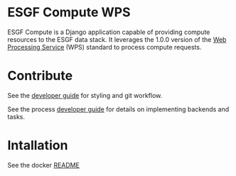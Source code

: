 # ESGF Compute WPS

ESGF Compute is a Django application capable of providing compute resources to
the ESGF data stack. It leverages the 1.0.0 version of the [Web Processing Service](http://www.opengeospatial.org/standards/wps>) (WPS)
standard to process compute requests.

# Contribute

See the [developer guide](blob/master/DEVELOPER.md) for styling and git workflow.

See the process [developer guide](blob/master/compute/wps/DEVELOPER.md) for details
on implementing backends and tasks.

# Intallation

See the docker [README](tree/bugfix-2.0.2)
